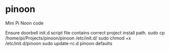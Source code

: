 # pinoon
Mini Pi Noon code

Ensure doorbell init.d script file contains correct project install path.
sudo cp /home/pi/Projects/pinoon/pinoon /etc/init.d/
sudo chmod +x /etc/init.d/pinoon
sudo update-rc.d pinoon defaults